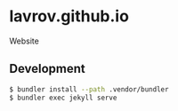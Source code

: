 # lavrov.github.io

Website


## Development

```sh
$ bundler install --path .vendor/bundler
$ bundler exec jekyll serve
```